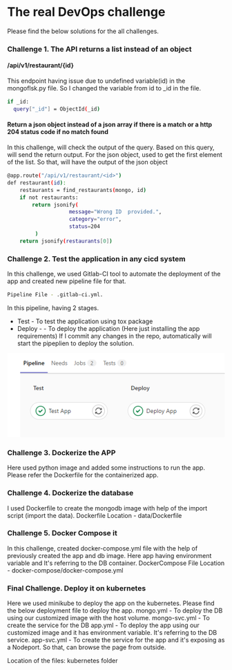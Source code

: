 # **The real DevOps challenge**

Please find the below solutions for the all challenges.

### Challenge 1. The API returns a list instead of an object

#### /api/v1/restaurant/{id} 
This endpoint having issue due to undefined variable(id) in the mongoflsk.py file. So I changed the variable from id to _id in the file.

```bash
if _id:
  query["_id"] = ObjectId(_id)
```

#### Return a json object instead of a json array if there is a match or a http 204 status code if no match found
In this challenge, will check the output of the query. Based on this query, will send the return output. 
For the json object, used to get the first element of the list. So that, will have the output of the json object

```bash
@app.route("/api/v1/restaurant/<id>")
def restaurant(id):
    restaurants = find_restaurants(mongo, id)
    if not restaurants:
        return jsonify(
                    message="Wrong ID  provided.",
                    category="error",
                    status=204
         )
    return jsonify(restaurants[0])

```
### Challenge 2. Test the application in any cicd system
In this challenge, we used Gitlab-CI tool to automate the deployment of the app and created new pipeline file for that. 
 
```bash
Pipeline File - .gitlab-ci.yml.
```
In this pipeline, having 2 stages. 
* Test -  To test the application using tox package
* Deploy - - To deploy the application (Here just installing the app requirements)
If I commit any changes in the repo, automatically will start the pipeplien to deploy the solution. 

![diagram](./images/Deployment_Screenshot.png)

### Challenge 3. Dockerize the APP
Here used python image and added some instructions to run the app. Please refer the Dockerfile for the containerized app. 


### Challenge 4. Dockerize the database
I used Dockerfile to create the mongodb image with help of the import script (import the data). 
Dockerfile Location - data/Dockerfile


### Challenge 5. Docker Compose it
In this challenge, created docker-compose.yml file with the help of previously created the app and db image. Here app having environment variable and It's referring to the DB container.
DockerCompose File Location - docker-compose/docker-compose.yml

### Final Challenge. Deploy it on kubernetes
Here we used minikube to deploy the app on the kubernetes. Please find the below deployment file to deploy the app.
mongo.yml - To deploy the DB using our customized image with the host volume. 
mongo-svc.yml - To create the service for the DB
app.yml - To deploy the app using our customized image and it has environment variable. It's referring to the DB service.
app-svc.yml - To create the service for the app and it's exposing as a Nodeport. So that, can browse the page from outside. 

Location of the files: kubernetes folder



